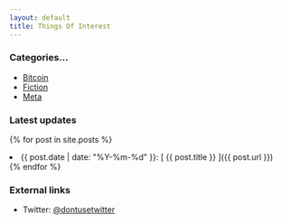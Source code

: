 ```yaml
---
layout: default
title: Things Of Interest
---
```



### Categories...
		
- [Bitcoin](/bitcoin)
- [Fiction](/fiction)
- [Meta](/meta)

### Latest updates

{% for post in site.posts %}
  <li>{{ post.date | date: "%Y-%m-%d" }}: [ {{ post.title }} ]({{ post.url }})</li>
{% endfor %}

### External links

- Twitter: [@dontusetwitter](/)
